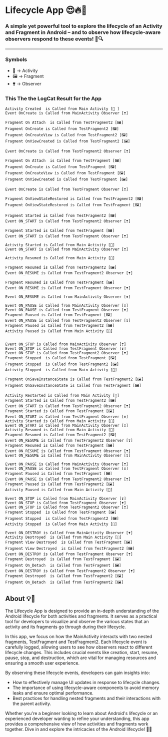 # Lifecycle App 😍🔥🎉

### A simple yet powerful tool to explore the lifecycle of an Activity and Fragment in Android – and to observe how lifecycle-aware observers respond to these events! 📲🔍

---

### Symbols
- 🤠 -> Activity
- 🖼️ -> Fragment
- ❣️ -> Observer


### This The the LogCat Result for the App 


```text
Activity Created  is Called from Main Activity [🤠 ]
Event OnCreate is Called from MainActivity Observer [❣️]

Fragment On Attach  is Called from TestFragment2 [🖼️]
Fragment OnCreate is Called from TestFragment2 [🖼️]
Fragment OnCreateView is Called from TestFragment2 [🖼️]
Fragment OnViewCreated is Called from TestFragment2 [🖼️]

Event OnCreate is Called from TestFragment2 Observer [❣️]

Fragment On Attach  is Called from TestFragment [🖼️]
Fragment OnCreate is Called from TestFragment [🖼️]
Fragment OnCreateView is Called from TestFragment [🖼️]
Fragment OnViewCreated is Called from TestFragment [🖼️]

Event OnCreate is Called from TestFragment Observer [❣️]

Fragment OnViewStateRestored is Called from TestFragment2 [🖼️]
Fragment OnViewStateRestored is Called from TestFragment [🖼️]

Fragment Started is Called from TestFragment2 [🖼️]
Event ON_START is Called from TestFragment2 Observer [❣️]

Fragment Started is Called from TestFragment [🖼️]
Event ON_START is Called from TestFragment Observer [❣️]

Activity Started is Called from Main Activity [🤠]
Event ON_START is Called from MainActivity Observer [❣️]

Activity Resumed is Called from Main Activity [🤠]

Fragment Resumed is Called from TestFragment2 [🖼️]
Event ON_RESUME is Called from TestFragment2 Observer [❣️]

Fragment Resumed is Called from TestFragment [🖼️]
Event ON_RESUME is Called from TestFragment Observer [❣️]

Event ON_RESUME is Called from MainActivity Observer [❣️]

Event ON_PAUSE is Called from MainActivity Observer [❣️]
Event ON_PAUSE is Called from TestFragment Observer [❣️]
Fragment Paused is Called from TestFragment [🖼️]
Event ON_PAUSE is Called from TestFragment2 Observer [❣️]
Fragment Paused is Called from TestFragment2 [🖼️]
Activity Paused is Called from Main Activity [🤠]


Event ON_STOP is Called from MainActivity Observer [❣️]
Event ON_STOP is Called from TestFragment Observer [❣️]
Event ON_STOP is Called from TestFragment2 Observer [❣️]
Fragment Stopped  is Called from TestFragment [🖼️]
Fragment Stopped  is Called from TestFragment2 [🖼️]
Activity Stopped  is Called from Main Activity [🤠]

Fragment OnSaveInstanceState is Called from TestFragment2 [🖼️]
Fragment OnSaveInstanceState is Called from TestFragment [🖼️]

Activity Restarted is Called from Main Activity [🤠]
Fragment Started is Called from TestFragment2 [🖼️]
Event ON_START is Called from TestFragment2 Observer [❣️]
Fragment Started is Called from TestFragment [🖼️]
Event ON_START is Called from TestFragment Observer [❣️]
Activity Started is Called from Main Activity [🤠]
Event ON_START is Called from MainActivity Observer [❣️]
Activity Resumed is Called from Main Activity [🤠]
Fragment Resumed is Called from TestFragment2 [🖼️]
Event ON_RESUME is Called from TestFragment2 Observer [❣️]
Fragment Resumed is Called from TestFragment [🖼️]
Event ON_RESUME is Called from TestFragment Observer [❣️]
Event ON_RESUME is Called from MainActivity Observer [❣️]

Event ON_PAUSE is Called from MainActivity Observer [❣️]
Event ON_PAUSE is Called from TestFragment Observer [❣️]
Fragment Paused is Called from TestFragment [🖼️]
Event ON_PAUSE is Called from TestFragment2 Observer [❣️]
Fragment Paused is Called from TestFragment2 [🖼️]
Activity Paused is Called from Main Activity [🤠]

Event ON_STOP is Called from MainActivity Observer [❣️]
Event ON_STOP is Called from TestFragment Observer [❣️]
Event ON_STOP is Called from TestFragment2 Observer [❣️]
Fragment Stopped  is Called from TestFragment [🖼️]
Fragment Stopped  is Called from TestFragment2 [🖼️]
Activity Stopped  is Called from Main Activity [🤠]

Event ON_DESTROY is Called from MainActivity Observer [❣️]
Activity Destroyed  is Called from Main Activity [🤠]
Fragment View Destroyed  is Called from TestFragment [🖼️]
Fragment View Destroyed  is Called from TestFragment2 [🖼️]
Event ON_DESTROY is Called from TestFragment Observer [❣️]
Fragment Destroyed  is Called from TestFragment [🖼️]
Fragment On_Detach  is Called from TestFragment [🖼️]
Event ON_DESTROY is Called from TestFragment2 Observer [❣️]
Fragment Destroyed  is Called from TestFragment2 [🖼️]
Fragment On_Detach  is Called from TestFragment2 [🖼️]

```

## About 💡🎯

The Lifecycle App is designed to provide an in-depth understanding of the Android lifecycle for both activities and fragments. It serves as a practical tool for developers to visualize and observe the various states that an activity and its fragments go through during their lifecycle.

In this app, we focus on how the MainActivity interacts with two nested fragments, TestFragment and TestFragment2. Each lifecycle event is carefully logged, allowing users to see how observers react to different lifecycle changes. This includes crucial events like creation, start, resume, pause, stop, and destruction, which are vital for managing resources and ensuring a smooth user experience.

By observing these lifecycle events, developers can gain insights into:

- How to effectively manage UI updates in response to lifecycle changes.
- The importance of using lifecycle-aware components to avoid memory leaks and ensure optimal performance.
- Best practices for handling nested fragments and their interactions with the parent activity.

Whether you're a beginner looking to learn about Android's lifecycle or an experienced developer wanting to refine your understanding, this app provides a comprehensive view of how activities and fragments work together. Dive in and explore the intricacies of the Android lifecycle! 🚀✨
